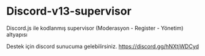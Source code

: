 # Discord-v13-supervisor
Discord.js ile kodlanmış supervisor (Moderasyon - Register - Yönetim) altyapısı 

Destek için discord sunucuma gelebilirsiniz. https://discord.gg/hNXtjWDCyd
